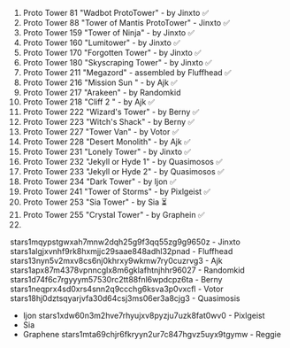 
1. Proto Tower 81 "Wadbot ProtoTower" - by Jinxto ✅
2. Proto Tower 88 "Tower of Mantis ProtoTower" - Jinxto ✅
3. Proto Tower 159 "Tower of Ninja" - by Jinxto ✅
4. Proto Tower 160 "Lumitower" - by Jinxto ✅
5. Proto Tower 170 "Forgotten Tower" - by Jinxto ✅
6. Proto Tower 180 "Skyscraping Tower" - by Jinxto ✅
7. Proto Tower 211 "Megazord" - assembled by Fluffhead ✅
8. Proto Tower 216 "Mission Sun " - by Ajk ✅
9. Proto Tower 217 "Arakeen" - by Randomkid
10. Proto Tower 218 "Cliff 2 " - by Ajk ✅
11. Proto Tower 222 "Wizard's Tower" - by Berny ✅
12. Proto Tower 223 "Witch's Shack" - by Berny ✅
13. Proto Tower 227 "Tower Van" - by Votor ✅
14. Proto Tower 228 "Desert Monolith" - by Ajk ✅
15. Proto Tower 231 "Lonely Tower" - by Jinxto ✅
16. Proto Tower 232 "Jekyll or Hyde 1" - by Quasimosos ✅
17. Proto Tower 233 "Jekyll or Hyde 2" - by Quasimosos ✅
18. Proto Tower 234 "Dark Tower" - by Ijon ✅
19. Proto Tower 241 "Tower of Storms" - by Pixlgeist ✅
20. Proto Tower 253 "Sia Tower" - by Sia ⏳
21. Proto Tower 255 "Crystal Tower" - by Graphein ✅
22. 


stars1mqypstgwxah7mnw2dqh25g9f3qq55zg9g9650z - Jinxto
stars1algjxvnhf9rk8hxmjjc29saae848adhl32pnad - Fluffhead
stars13nyn5v2mxv8cs6nj0khrxy9wkmw7ry0cuzrvg3 - Ajk
stars1apx87m4378vpnncglx8m6gklafhtnjhhr96027 - Randomkid
stars1d74f6c7rgyyym57530rc2tt88fnl6wpdcpz6ta - Berny
stars1neqprx4sd0xrs4snn2q9ccchg6ksva3p0vxcfl - Votor
stars18hj0dztsqyarjvfa30d64csj3ms06er3a8cjg3 - Quasimosis
- Ijon
stars1xdw60n3m2hve7rhyujxv8pyzju7uzk8fat0wv0 - Pixlgeist
- Sia
- Graphene
stars1mta69chjr6fkryyn2ur7c847hgvz5uyx9tgymw - Reggie
